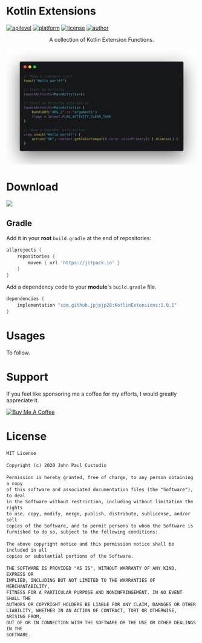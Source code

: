 # Kotlin Extensions #
[![apilevel](https://img.shields.io/badge/API-16%2B-blue.svg?style=flat-square)]()
[![platform](https://img.shields.io/badge/platform-Android-green.svg?style=flat-square)]()
[![license](https://img.shields.io/badge/license-MIT-green.svg?style=flat-square)](https://raw.githubusercontent.com/jpjpjp28/Coronavirus-Tracker-PH/master/LICENSE)
[![author](https://img.shields.io/badge/author-John%20Paul%20Custodio-orange.svg?style=flat-square)]()

<p align="center">
A collection of Kotlin Extension Functions.
</p>

<p align="center">
<img src="images/kotlin_extensions_demo.png" width="768"/>
</p>

# Download #
[![](https://jitpack.io/v/jpjpjp28/KotlinExtensions.svg?style=flat-square)](https://jitpack.io/#jpjpjp28/KotlinExtensions)

## Gradle ##
Add it in your **root** `build.gradle` at the end of repositories:
```gradle
allprojects {
    repositories {
        maven { url 'https://jitpack.io' }
    }
}
```

Add a dependency code to your **module**'s `build.gradle` file.
```gradle
dependencies {
    implementation "com.github.jpjpjp28:KotlinExtensions:1.0.1"
}
```

# Usages #
To follow.

# Support #

If you feel like sponsoring me a coffee for my efforts, I would greatly appreciate it.

<a href="https://www.buymeacoffee.com/jpjpjp28" target="_blank"><img src="https://cdn.buymeacoffee.com/buttons/default-red.png" alt="Buy Me A Coffee" style="height: 51px !important;width: 217px !important;" ></a>


# License #
```
MIT License

Copyright (c) 2020 John Paul Custodio

Permission is hereby granted, free of charge, to any person obtaining a copy
of this software and associated documentation files (the "Software"), to deal
in the Software without restriction, including without limitation the rights
to use, copy, modify, merge, publish, distribute, sublicense, and/or sell
copies of the Software, and to permit persons to whom the Software is
furnished to do so, subject to the following conditions:

The above copyright notice and this permission notice shall be included in all
copies or substantial portions of the Software.

THE SOFTWARE IS PROVIDED "AS IS", WITHOUT WARRANTY OF ANY KIND, EXPRESS OR
IMPLIED, INCLUDING BUT NOT LIMITED TO THE WARRANTIES OF MERCHANTABILITY,
FITNESS FOR A PARTICULAR PURPOSE AND NONINFRINGEMENT. IN NO EVENT SHALL THE
AUTHORS OR COPYRIGHT HOLDERS BE LIABLE FOR ANY CLAIM, DAMAGES OR OTHER
LIABILITY, WHETHER IN AN ACTION OF CONTRACT, TORT OR OTHERWISE, ARISING FROM,
OUT OF OR IN CONNECTION WITH THE SOFTWARE OR THE USE OR OTHER DEALINGS IN THE
SOFTWARE.
```